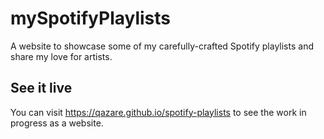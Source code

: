 # mySpotifyPlaylists

A website to showcase some of my carefully-crafted Spotify playlists and share my love for artists.

## See it live

You can visit https://qazare.github.io/spotify-playlists to see the work in progress as a website. 